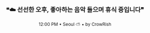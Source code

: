 <div align="center">

<br>

<h3>❝☁️ 선선한 오후, 좋아하는 음악 들으며 휴식 중입니다❞</h3>

<sub>12:00 PM • Seoul ⛅ • by CrowRish</sub>

<br>

</div>
